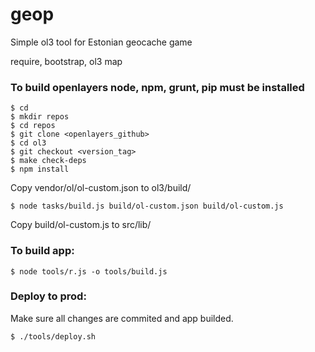 # geop
Simple ol3 tool for Estonian geocache game

require, bootstrap, ol3 map

### To build openlayers node, npm, grunt, pip must be installed

    $ cd
    $ mkdir repos
    $ cd repos
    $ git clone <openlayers_github>
    $ cd ol3
    $ git checkout <version_tag>
    $ make check-deps
    $ npm install

Copy vendor/ol/ol-custom.json to ol3/build/

    $ node tasks/build.js build/ol-custom.json build/ol-custom.js

Copy build/ol-custom.js to src/lib/

### To build app:

    $ node tools/r.js -o tools/build.js

### Deploy to prod:

Make sure all changes are commited and app builded.

    $ ./tools/deploy.sh
